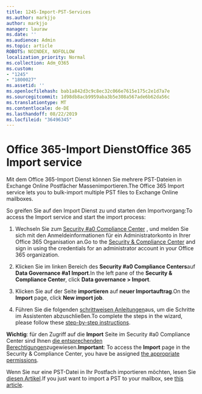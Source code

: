 ```yaml
---
title: 1245-Import-PST-Services
ms.author: markjjo
author: markjjo
manager: lauraw
ms.date: ''
ms.audience: Admin
ms.topic: article
ROBOTS: NOINDEX, NOFOLLOW
localization_priority: Normal
ms.collection: Adm_O365
ms.custom:
- "1245"
- "1800027"
ms.assetid: ''
ms.openlocfilehash: bab1a842d3c9c8ec32c066e7615e175c2e1d7a7e
ms.sourcegitcommit: 1d98db8acb9959aba3b5e308a567ade6b62da56c
ms.translationtype: MT
ms.contentlocale: de-DE
ms.lasthandoff: 08/22/2019
ms.locfileid: "36496345"
---
```

# <a name="office-365-import-service"></a><span data-ttu-id="49207-102">Office 365-Import Dienst</span><span class="sxs-lookup"><span data-stu-id="49207-102">Office 365 Import service</span></span>

<span data-ttu-id="49207-103">Mit dem Office 365-Import Dienst können Sie mehrere PST-Dateien in Exchange Online Postfächer Massenimportieren.</span><span class="sxs-lookup"><span data-stu-id="49207-103">The Office 365 Import service lets you to bulk-import multiple PST files to Exchange Online mailboxes.</span></span>

<span data-ttu-id="49207-104">So greifen Sie auf den Import Dienst zu und starten den Importvorgang:</span><span class="sxs-lookup"><span data-stu-id="49207-104">To access the Import service and start the import process:</span></span>

1. <span data-ttu-id="49207-105">Wechseln Sie zum [Security #a0 Compliance Center](https://protection.office.com) , und melden Sie sich mit den Anmeldeinformationen für ein Administratorkonto in Ihrer Office 365 Organisation an.</span><span class="sxs-lookup"><span data-stu-id="49207-105">Go to the [Security & Compliance Center](https://protection.office.com) and sign in using the credentials for an administrator account in your Office 365 organization.</span></span>

2. <span data-ttu-id="49207-106">Klicken Sie im linken Bereich des **Security #a0 Compliance Centers**auf **Data Governance #a1 Import**.</span><span class="sxs-lookup"><span data-stu-id="49207-106">In the left pane of the **Security & Compliance Center**, click **Data governance > Import**.</span></span>

3. <span data-ttu-id="49207-107">Klicken Sie auf der Seite **importieren** auf **neuer Importauftrag**.</span><span class="sxs-lookup"><span data-stu-id="49207-107">On the **Import** page, click **New import job**.</span></span>

4. <span data-ttu-id="49207-108">Führen Sie die folgenden [schrittweisen Anleitungen](https://docs.microsoft.com/office365/securitycompliance/use-network-upload-to-import-pst-files)aus, um die Schritte im Assistenten abzuschließen.</span><span class="sxs-lookup"><span data-stu-id="49207-108">To complete the steps in the wizard, please follow these [step-by-step instructions](https://docs.microsoft.com/office365/securitycompliance/use-network-upload-to-import-pst-files).</span></span>

<span data-ttu-id="49207-109">**Wichtig**: für den Zugriff auf die **Import** Seite im Security #a0 Compliance Center sind Ihnen [die entsprechenden Berechtigungen](https://docs.microsoft.com/office365/securitycompliance/use-network-upload-to-import-pst-files#before-you-begin)zugewiesen.</span><span class="sxs-lookup"><span data-stu-id="49207-109">**Important**: To access the **Import** page in the Security & Compliance Center, you have be assigned  [the appropriate permissions](https://docs.microsoft.com/office365/securitycompliance/use-network-upload-to-import-pst-files#before-you-begin).</span></span>

<span data-ttu-id="49207-110">Wenn Sie nur eine PST-Datei in Ihr Postfach importieren möchten, lesen Sie [diesen Artikel](https://support.office.com/article/import-email-contacts-and-calendar-from-an-outlook-pst-file-431a8e9a-f99f-4d5f-ae48-ded54b3440ac).</span><span class="sxs-lookup"><span data-stu-id="49207-110">If you just want to import a PST to your mailbox, see [this article](https://support.office.com/article/import-email-contacts-and-calendar-from-an-outlook-pst-file-431a8e9a-f99f-4d5f-ae48-ded54b3440ac).</span></span>
